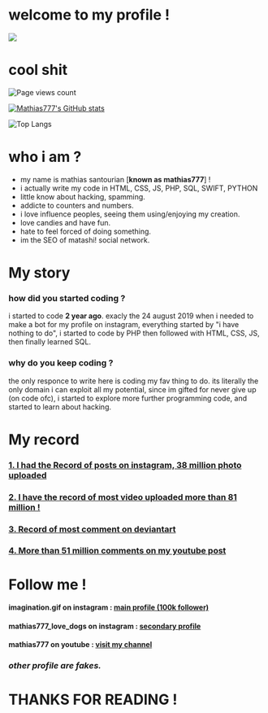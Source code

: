 # welcome to my profile !

![](https://i.ibb.co/JmcHB2V/screenshot.png)

# cool shit
![Page views count](https://visitor-badge.laobi.icu/badge?page_id=11h00.11h00&title=mathias%20profile%20page%20views)

[![Mathias777's GitHub stats](https://github-readme-stats.vercel.app/api?username=11h00&theme=algolia)](https://github.com/11h00/github-readme-stats)

![Top Langs](https://github-readme-stats.vercel.app/api/top-langs/?username=11h00&layout=compact&theme=algolia)


# who i am ?
- my name is mathias santourian [**known as mathias777**] !
- i actually write my code in HTML, CSS, JS, PHP, SQL, SWIFT, PYTHON
- little know about hacking, spamming.
- addicte to counters and numbers.
- i love influence peoples, seeing them using/enjoying my creation.
- love candies and have fun.
- hate to feel forced of doing something.
- im the SEO of matashi! social network.

# My story

### how did you started coding ?
i started to code **2 year ago**. exacly the 24 august 2019 when i needed to make a bot for my profile on instagram, everything started by "i have nothing to do", i started to code by PHP then followed with HTML, CSS, JS, then finally learned SQL.

### why do you keep coding ?
the only responce to write here is coding my fav thing to do. its literally the only domain i can exploit all my potential, since im gifted for never give up (on code ofc), i started to explore more further programming code, and started to learn about hacking.

# My record
### [1. I had the Record of posts on instagram, 38 million photo uploaded](https://socialblade.com/instagram/user/mathias_love_dogs)

### [2. I have the record of most video uploaded more than 81 million !](https://www.instagram.com/most_igtv_videos) 

### [3. Record of most comment on deviantart](https://www.deviantart.com/tpjland/about) 

### [4. More than 51 million comments on my youtube post](https://www.youtube.com/post/UgyajaCtShvpLBv3yep4AaABCQ)

# Follow me !
#### imagination.gif on instagram : [main profile  (100k follower)](https://www.instagram.com/imagination.gif/)
#### mathias777_love_dogs on instagram : [secondary profile](https://www.instagram.com/mathias777_love_dogs/)
#### mathias777 on youtube : [visit my channel](https://www.youtube.com/channel/UCONTU_2i07SMb4KhjbbsZCQ)

### *other profile are fakes.*

# THANKS FOR READING !
